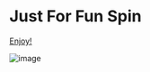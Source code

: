 # Just For Fun Spin

[Enjoy!](https://takeaways.github.io/my-fun-spin/)

![image](https://user-images.githubusercontent.com/52693107/129012997-6cbb7255-9de4-4447-9833-d461b0b70977.png)

